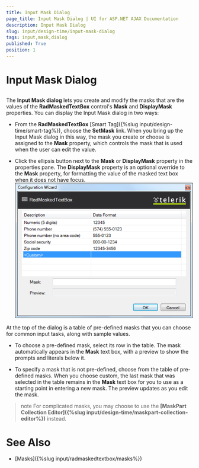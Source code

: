 ```yaml
---
title: Input Mask Dialog
page_title: Input Mask Dialog | UI for ASP.NET AJAX Documentation
description: Input Mask Dialog
slug: input/design-time/input-mask-dialog
tags: input,mask,dialog
published: True
position: 1
---
```


# Input Mask Dialog



## 

The **Input Mask dialog** lets you create and modify the masks that are the values of the **RadMaskedTextBox** control's **Mask** and **DisplayMask** properties. You can display the Input Mask dialog in two ways:

* From the **RadMaskedTextBox** [Smart Tag]({%slug input/design-time/smart-tag%}), choose the **SetMask** link. When you bring up the Input Mask dialog in this way, the mask you create or choose is assigned to the **Mask** property, which controls the mask that is used when the user can edit the value.

* Click the ellipsis button next to the **Mask** or **DisplayMask** property in the properties pane. The **DisplayMask** property is an optional override to the **Mask** property, for formatting the value of the masked text box when it does not have focus.
![Mask Dialog](images/InputMaskDialog.png)

At the top of the dialog is a table of pre-defined masks that you can choose for common input tasks, along with sample values.

* To choose a pre-defined mask, select its row in the table. The mask automatically appears in the **Mask** text box, with a preview to show the prompts and literals below it.

* To specify a mask that is not pre-defined, choose **<Custom>** from the table of pre-defined masks. When you choose custom, the last mask that was selected in the table remains in the **Mask** text box for you to use as a starting point in entering a new mask. The preview updates as you edit the mask.

>note For complicated masks, you may choose to use the **[MaskPart Collection Editor]({%slug input/design-time/maskpart-collection-editor%})** instead. 
>


# See Also

 * [Masks]({%slug input/radmaskedtextbox/masks%})
